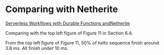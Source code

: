 

# Comparing with Netherite

[Serverless Workflows with Durable Functions andNetherite](https://arxiv.org/pdf/2103.00033.pdf)

Comparing with the top left figure of Figure 11 in Section 6.4.

From the top left figure of Figure 11, 50% of hello sequence finish around 3.8
ms. All finish under 10 ms.

